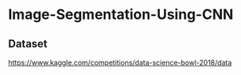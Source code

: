 # Image-Segmentation-Using-CNN

## Dataset
https://www.kaggle.com/competitions/data-science-bowl-2018/data
